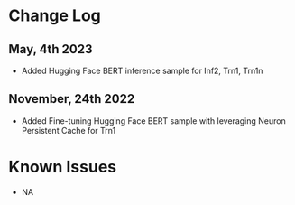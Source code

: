 # Change Log


## May, 4th 2023

* Added Hugging Face BERT inference sample for Inf2, Trn1, Trn1n


## November, 24th 2022

* Added Fine-tuning Hugging Face BERT sample with leveraging Neuron Persistent Cache for Trn1

# Known Issues

* NA

